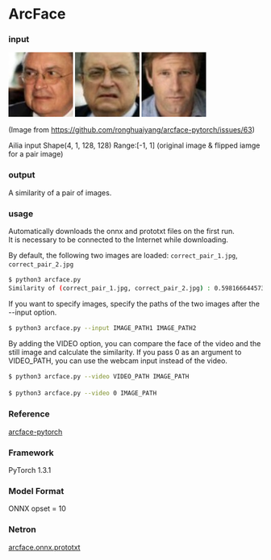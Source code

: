 # ArcFace

### input

![correct_pair_1_image](correct_pair_1.jpg)
![correct_pair_2_image](correct_pair_2.jpg)
![incorrect_iamge](incorrect.jpg)

(Image from https://github.com/ronghuaiyang/arcface-pytorch/issues/63)

Ailia input Shape(4, 1, 128, 128) Range:[-1, 1]  (original image & flipped iamge for a pair image)


### output
A similarity of a pair of images.


### usage
Automatically downloads the onnx and prototxt files on the first run.  
It is necessary to be connected to the Internet while downloading.

By default, the following two images are loaded: `correct_pair_1.jpg`, `correct_pair_2.jpg`
``` bash
$ python3 arcface.py
Similarity of (correct_pair_1.jpg, correct_pair_2.jpg) : 0.5981666445732117
```

If you want to specify images, specify the paths of the two images after the --input option.
``` bash
$ python3 arcface.py --input IMAGE_PATH1 IMAGE_PATH2
```

By adding the VIDEO option, you can compare the face of the video and the still image
and calculate the similarity.
If you pass 0 as an argument to VIDEO_PATH, you can use the webcam input instead of the video.
```bash
$ python3 arcface.py --video VIDEO_PATH IMAGE_PATH

$ python3 arcface.py --video 0 IMAGE_PATH
```


### Reference
[arcface-pytorch](https://github.com/ronghuaiyang/arcface-pytorch)


### Framework
PyTorch 1.3.1


### Model Format
ONNX opset = 10


### Netron
[arcface.onnx.prototxt](https://lutzroeder.github.io/netron/?url=https://storage.googleapis.com/ailia-models/arcface/arcface.onnx.prototxt)
